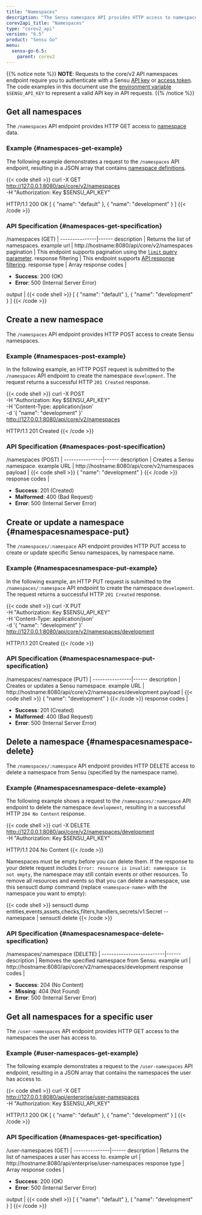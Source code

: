 ```yaml
---
title: "Namespaces"
description: "The Sensu namespace API provides HTTP access to namespace data. This reference includes examples for returning lists of namespaces, creating Sensu namespaces, and more. Read on for the full reference."
corev2api_title: "Namespaces"
type: "corev2_api"
version: "6.5"
product: "Sensu Go"
menu:
  sensu-go-6.5:
    parent: corev2
---
```


{{% notice note %}}
**NOTE**: Requests to the core/v2 API namespaces endpoint require you to authenticate with a Sensu [API key](../#configure-an-environment-variable-for-api-key-authentication) or [access token](../#authenticate-with-the-authentication-api).
The code examples in this document use the [environment variable](../#configure-an-environment-variable-for-api-key-authentication) `$SENSU_API_KEY` to represent a valid API key in API requests.
{{% /notice %}}

## Get all namespaces

The `/namespaces` API endpoint provides HTTP GET access to [namespace][1] data.

### Example {#namespaces-get-example}

The following example demonstrates a request to the `/namespaces` API endpoint, resulting in a JSON array that contains [namespace definitions][1].

{{< code shell >}}
curl -X GET \
http://127.0.0.1:8080/api/core/v2/namespaces \
-H "Authorization: Key $SENSU_API_KEY"

HTTP/1.1 200 OK
[
  {
    "name": "default"
  },
  {
    "name": "development"
  }
]
{{< /code >}}

### API Specification {#namespaces-get-specification}

/namespaces (GET)  | 
---------------|------
description    | Returns the list of namespaces.
example url    | http://hostname:8080/api/core/v2/namespaces
pagination     | This endpoint supports pagination using the [`limit` query parameter][2].
response filtering | This endpoint supports [API response filtering][3].
response type  | Array
response codes | <ul><li>**Success**: 200 (OK)</li><li>**Error**: 500 (Internal Server Error)</li></ul>
output         | {{< code shell >}}
[
  {
    "name": "default"
  },
  {
    "name": "development"
  }
]
{{< /code >}}

## Create a new namespace

The `/namespaces` API endpoint provides HTTP POST access to create Sensu namespaces.

### Example {#namespaces-post-example}

In the following example, an HTTP POST request is submitted to the `/namespaces` API endpoint to create the namespace `development`.
The request returns a successful HTTP `201 Created` response.

{{< code shell >}}
curl -X POST \
-H "Authorization: Key $SENSU_API_KEY" \
-H 'Content-Type: application/json' \
-d '{
  "name": "development"
}' \
http://127.0.0.1:8080/api/core/v2/namespaces

HTTP/1.1 201 Created
{{< /code >}}

### API Specification {#namespaces-post-specification}

/namespaces (POST) | 
----------------|------
description     | Creates a Sensu namespace.
example URL     | http://hostname:8080/api/core/v2/namespaces
payload         | {{< code shell >}}
{
  "name": "development"
}
{{< /code >}}
response codes  | <ul><li>**Success**: 201 (Created)</li><li>**Malformed**: 400 (Bad Request)</li><li>**Error**: 500 (Internal Server Error)</li></ul>

## Create or update a namespace {#namespacesnamespace-put}

The `/namespaces/:namespace` API endpoint provides HTTP PUT access to create or update specific Sensu namespaces, by namespace name.

### Example {#namespacesnamespace-put-example}

In the following example, an HTTP PUT request is submitted to the `/namespaces/:namespace` API endpoint to create the namespace `development`.
The request returns a successful HTTP `201 Created` response.

{{< code shell >}}
curl -X PUT \
-H "Authorization: Key $SENSU_API_KEY" \
-H 'Content-Type: application/json' \
-d '{
  "name": "development"
}' \
http://127.0.0.1:8080/api/core/v2/namespaces/development

HTTP/1.1 201 Created
{{< /code >}}

### API Specification {#namespacesnamespace-put-specification}

/namespaces/:namespace (PUT) | 
----------------|------
description     | Creates or updates a Sensu namespace.
example URL     | http://hostname:8080/api/core/v2/namespaces/development
payload         | {{< code shell >}}
{
  "name": "development"
}
{{< /code >}}
response codes  | <ul><li>**Success**: 201 (Created)</li><li>**Malformed**: 400 (Bad Request)</li><li>**Error**: 500 (Internal Server Error)</li></ul>

## Delete a namespace {#namespacesnamespace-delete}

The `/namespaces/:namespace` API endpoint provides HTTP DELETE access to delete a namespace from Sensu (specified by the namespace name).

### Example {#namespacesnamespace-delete-example}

The following example shows a request to the `/namespaces/:namespace` API endpoint to delete the namespace `development`, resulting in a successful HTTP `204 No Content` response.

{{< code shell >}}
curl -X DELETE \
http://127.0.0.1:8080/api/core/v2/namespaces/development \
-H "Authorization: Key $SENSU_API_KEY"

HTTP/1.1 204 No Content
{{< /code >}}

Namespaces must be empty before you can delete them.
If the response to your delete request includes `Error: resource is invalid: namespace is not empty`, the namespace may still contain events or other resources.
To remove all resources and events so that you can delete a namespace, use this sensuctl dump command (replace `<namespace-name>` with the namespace you want to empty):

{{< code shell >}}
sensuctl dump entities,events,assets,checks,filters,handlers,secrets/v1.Secret --namespace <namespace-name> | sensuctl delete
{{< /code >}}

### API Specification {#namespacesnamespace-delete-specification}

/namespaces/:namespace (DELETE) | 
--------------------------|------
description               | Removes the specified namespace from Sensu.
example url               | http://hostname:8080/api/core/v2/namespaces/development
response codes            | <ul><li>**Success**: 204 (No Content)</li><li>**Missing**: 404 (Not Found)</li><li>**Error**: 500 (Internal Server Error)</li></ul>

## Get all namespaces for a specific user

The `/user-namespaces` API endpoint provides HTTP GET access to the namespaces the user has access to.

### Example {#user-namespaces-get-example}

The following example demonstrates a request to the `/user-namespaces` API endpoint, resulting in a JSON array that contains the namespaces the user has access to.

{{< code shell >}}
curl -X GET \
http://127.0.0.1:8080/api/enterprise/user-namespaces \
-H "Authorization: Key $SENSU_API_KEY"

HTTP/1.1 200 OK
[
  {
    "name": "default"
  },
  {
    "name": "development"
  }
]
{{< /code >}}

### API Specification {#namespaces-get-specification}

/user-namespaces (GET)  | 
---------------|------
description    | Returns the list of namespaces a user has access to.
example url    | http://hostname:8080/api/enterprise/user-namespaces
response type  | Array
response codes | <ul><li>**Success**: 200 (OK)</li><li>**Error**: 500 (Internal Server Error)</li></ul>
output         | {{< code shell >}}
[
  {
    "name": "default"
  },
  {
    "name": "development"
  }
]
{{< /code >}}

[1]: ../../operations/control-access/rbac/
[2]: ../#limit-query-parameter
[3]: ../#response-filtering
